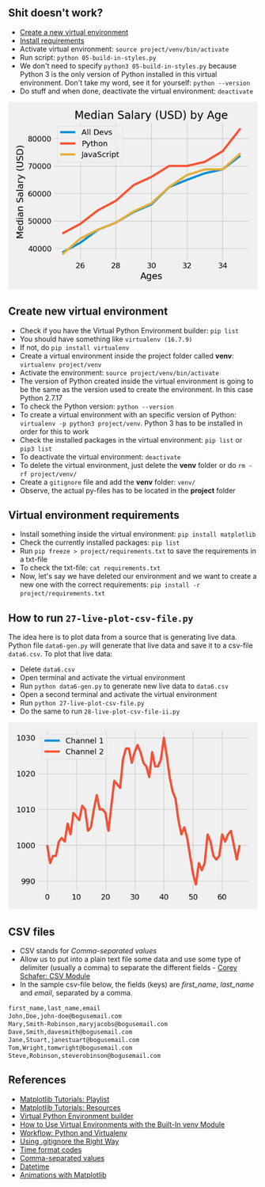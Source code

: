 ## Shit doesn't work?

- [Create a new virtual environment](https://github.com/s-estay/Python/tree/master/matplotlib#create-new-virtual-environment)
- [Install requirements](https://github.com/s-estay/Python/tree/master/matplotlib#virtual-environment-requirements)
- Activate virtual environment: `source project/venv/bin/activate`
- Run script: `python 05-build-in-styles.py`
- We don't need to specify `python3 05-build-in-styles.py` because Python 3 is the only version of Python installed in this virtual environment. Don't take my word, see it for yourself: `python --version`
- Do stuff and when done, deactivate the virtual environment: `deactivate`

<p align="center">
  <img src="https://github.com/s-estay/Python/blob/master/matplotlib/plot.png">
</p>

## Create new virtual environment

- Check if you have the Virtual Python Environment builder: `pip list`
- You should have something like `virtualenv (16.7.9)`
- If not, do `pip install virtualenv`
- Create a virtual environment inside the project folder called **venv**: `virtualenv project/venv`
- Activate the environment: `source project/venv/bin/activate`
- The version of Python created inside the virtual environment is going to be the same as the version used to create the environment. In this case Python 2.7.17
- To check the Python version: `python --version`
- To create a virtual environment with an specific version of Python: `virtualenv -p python3 project/venv`. Python 3 has to be installed in order for this to work
- Check the installed packages in the virtual environment: `pip list` or `pip3 list`
- To deactivate the virtual environment: `deactivate`
- To delete the virtual environment, just delete the **venv** folder or do `rm -rf project/venv/`
- Create a `gitignore` file and add the **venv** folder: `venv/`
- Observe, the actual py-files has to be located in the **project** folder

## Virtual environment requirements

- Install something inside the virtual environment: `pip install matplotlib`
- Check the currently installed packages: `pip list`
- Run `pip freeze > project/requirements.txt` to save the requirements in a txt-file
- To check the txt-file: `cat requirements.txt`
- Now, let's say we have deleted our environment and we want to create a new one with the correct requirements: `pip install -r project/requirements.txt`

## How to run `27-live-plot-csv-file.py`

The idea here is to plot data from a source that is generating live data. Python file `data6-gen.py` will generate that live data and save it to a csv-file `data6.csv`. To plot that live data:

- Delete `data6.csv`
- Open terminal and activate the virtual environment
- Run `python data6-gen.py` to generate new live data to `data6.csv`
- Open a second terminal and activate the virtual environment
- Run `python 27-live-plot-csv-file.py`
- Do the same to run `28-live-plot-csv-file-ii.py`

<p align="center">
  <img src="https://github.com/s-estay/Python/blob/master/matplotlib/live-plot.png">
</p>

## CSV files

- CSV stands for *Comma-separated values*
- Allow us to put into a plain text file some data and use some type of delimiter (usually a comma) to separate the different fields - [Corey Schafer: CSV Module](https://youtu.be/q5uM4VKywbA)
- In the sample csv-file below, the fields (keys) are *first_name*, *last_name* and *email*, separated by a comma.
```
first_name,last_name,email
John,Doe,john-doe@bogusemail.com
Mary,Smith-Robinson,maryjacobs@bogusemail.com
Dave,Smith,davesmith@bogusemail.com
Jane,Stuart,janestuart@bogusemail.com
Tom,Wright,tomwright@bogusemail.com
Steve,Robinson,steverobinson@bogusemail.com
```
## References

- [Matplotlib Tutorials: Playlist](https://www.youtube.com/playlist?list=PL-osiE80TeTvipOqomVEeZ1HRrcEvtZB_)
- [Matplotlib Tutorials: Resources](https://github.com/CoreyMSchafer/code_snippets/tree/master/Python/Matplotlib)
- [Virtual Python Environment builder](https://pypi.org/project/virtualenv/)
- [How to Use Virtual Environments with the Built-In venv Module](https://www.youtube.com/watch?v=Kg1Yvry_Ydk)
- [Workflow: Python and Virtualenv](https://www.youtube.com/watch?v=nnhjvHYRsmM)
- [Using .gitignore the Right Way](https://labs.consol.de/development/git/2017/02/22/gitignore.html)
- [Time format codes](https://docs.python.org/3/library/datetime.html#strftime-and-strptime-format-codes)
- [Comma-separated values](https://en.wikipedia.org/wiki/Comma-separated_values)
- [Datetime](https://www.dataquest.io/blog/python-datetime-tutorial/)
- [Animations with Matplotlib](https://towardsdatascience.com/animations-with-matplotlib-d96375c5442c)
